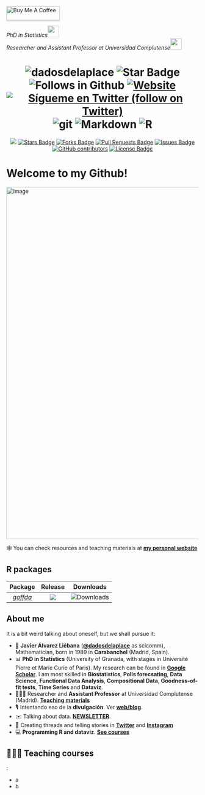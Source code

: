 <!--
**dadosdelaplace/dadosdelaplace** is a ✨ _special_ ✨ repository because its `README.md` (this file) appears on your GitHub profile.
-->

<a href="https://www.buymeacoffee.com/dadosdelaplace" target="_blank"><img src="https://www.buymeacoffee.com/assets/img/custom_images/orange_img.png" alt="Buy Me A Coffee" style="height: 37px !important;width: 140px !important;box-shadow: 0px 3px 2px 0px rgba(190, 190, 190, 0.5) !important;-webkit-box-shadow: 0px 3px 2px 0px rgba(190, 190, 190, 0.5) !important;" ></a>
<p><em>PhD in Statistics<img src="https://media.giphy.com/media/fYSnHlufseco8Fh93Z/giphy.gif" width="30"></br>Researcher and Assistant Professor at Universidad Complutense</a><img src="https://media.giphy.com/media/WUlplcMpOCEmTGBtBW/giphy.gif" width="30"> 
</em></p>

<h1 align="center">
<img src="https://komarev.com/ghpvc/?username=dadosdelaplace&label=Profile%20views&color=blue&style=plastic" alt="dadosdelaplace">
<img src="https://img.shields.io/static/v1?label=%F0%9F%8C%9F&message=If%20Useful&style=style=flat&color=BC4E99" alt="Star Badge"/>
<img src="https://img.shields.io/github/followers/dadosdelaplace?label=Follow&style=social" alt="Follows in Github"/>
<a href="https://javieralvarezliebana.es/"><img src="https://img.shields.io/badge/Website-46a2f1.svg?&style=flat-square&logo=Google-Chrome&logoColor=white&link=https://javieralvarezliebana.es/" alt="Website"/></a>
<a href="https://twitter.com/intent/follow?screen_name=dadosdelaplace"> <img src="https://img.shields.io/twitter/follow/dadosdelaplace?style=social&logo=twitter"
            alt="Sígueme en Twitter (follow on Twitter)"></a>
<img src="https://img.shields.io/badge/-Git-F05032?style=for-the-badge&logo=git&logoColor=white" alt="git">
<img src="https://img.shields.io/badge/markdown-%23000000.svg?style=for-the-badge&logo=markdown&logoColor=white" alt="Markdown">
<img src="https://img.shields.io/badge/r-%23276DC3.svg?style=for-the-badge&logo=r&logoColor=white" alt="R">
</h1>

<!--
<img src="https://img.shields.io/badge/c++-%2300599C.svg?style=for-the-badge&logo=c%2B%2B&logoColor=white" alt="C++">
<img src="https://img.shields.io/badge/-Git-F05032?style=for-the-badge&logo=git&logoColor=white" alt="git">
<img alt="html5" src="https://img.shields.io/badge/-HTML5-E34F26?style=for-the-badge&logo=html5&logoColor=white" />
<img src="https://img.shields.io/badge/markdown-%23000000.svg?style=for-the-badge&logo=markdown&logoColor=white" alt="Markdown">
<img src="https://img.shields.io/badge/Plotly-%233F4F75.svg?style=for-the-badge&logo=plotly&logoColor=white" alt="plotly">
<img src="https://img.shields.io/badge/r-%23276DC3.svg?style=for-the-badge&logo=r&logoColor=white" alt="R">
<img alt="Sass" src="https://img.shields.io/badge/-Sass-CC6699?style=for-the-badge&logo=sass&logoColor=white" />
-->

<!--
<p align="center"> <img src="https://github-readme-stats.vercel.app/api?username=dadosdelaplace&show_icons=true&theme=gotham" alt="dadosdelaplace stats" />
-->

<div align="center">
<a href="https://github.com/dadosdelaplace/dadosdelaplace/pulse" alt="Activity"> <img src="https://img.shields.io/github/commit-activity/m/dadosdelaplace/dadosdelaplace" /></a>
<a href="https://github.com/dadosdelaplace/dadosdelaplace/stargazers"><img src="https://img.shields.io/github/stars/dadosdelaplace/dadosdelaplace" alt="Stars Badge"/></a>
<a href="https://github.com/dadosdelaplace/dadosdelaplace/network/members"><img src="https://img.shields.io/github/forks/dadosdelaplace/dadosdelaplace" alt="Forks Badge"/></a>
<a href="https://github.com/dadosdelaplace/dadosdelaplace/pulls"><img src="https://img.shields.io/github/issues-pr/dadosdelaplace/dadosdelaplace" alt="Pull Requests Badge"/></a>
<a href="https://github.com/dadosdelaplace/dadosdelaplace/issues"><img src="https://img.shields.io/github/issues/dadosdelaplace/dadosdelaplace" alt="Issues Badge"/></a>
<a href="https://github.com/dadosdelaplace/dadosdelaplace/graphs/contributors"><img alt="GitHub contributors" src="https://img.shields.io/github/contributors/dadosdelaplace/dadosdelaplace?color=2b9348"></a>
<a href="https://github.com/dadosdelaplace/dadosdelaplace/blob/master/LICENSE"><img src="https://img.shields.io/github/license/dadosdelaplace/dadosdelaplace?color=2b9348" alt="License Badge"/></a>

<h1 align="left">Welcome to my Github!</h1>

<div align="left">
<img width="920" alt="image" src="https://github.com/dadosdelaplace/dadosdelaplace/assets/26646492/ff090bed-b0d3-4ea1-94b1-3ecfb257ed16">

🕸 You can check resources and teaching materials at [**my personal website**](https://dadosdelaplace.github.io)

<h2 align="left">R packages</h2>
            
| Package | Release | Downloads |
|:----------------:|:----------------:|:------:|
| [_goffda_](https://github.com/dadosdelaplace/goffda) | [![](https://www.r-pkg.org/badges/version/goffda)](https://cran.r-project.org/package=goffda) | ![Downloads](https://cranlogs.r-pkg.org/badges/goffda) | |


      
<!-- <div style="text-align: left;"><img src="https://upload.wikimedia.org/wikipedia/commons/thumb/5/5a/Patreon_logomark.svg/1024px-Patreon_logomark.svg.png"  width="40" height="40" alt="Patreon">Puedes <b>contribuir al proyecto de divulgación estadística</b> pagando dos cafés ☕️ en la comunidad <a href="https://patreon.com/dadosdelaplace">Patreon</a></div> --->

<h2 align="left">About me</h2> 

It is a bit weird talking about oneself, but we shall pursue it:

- 🧮 **Javier Álvarez Liébana** (<a href="https://twitter.com/dadosdelaplace"><b>@dadosdelaplace</b></a> as scicomm), Mathematician, born in 1989 in **Carabanchel** (Madrid, Spain).
- 📊 **PhD in Statistics** (University of Granada, with stages in Université Pierre et Marie Curie of Paris). My research can be found in [**Google Scholar**](https://scholar.google.es/citations?user=Wb3lxFIAAAAJ&hl=en). I am most skilled in **Biostatistics**, **Polls forecsating**, **Data Science**, **Functional Data Analysis**, **Compositional Data**, **Goodness-of-fit tests**, **Time Series** and **Dataviz**.
- 👨🏻‍🏫 Researcher and **Assistant Professor** at Universidad Complutense (Madrid). [**Teaching materials**](https://dadosdelaplace.github.io/teaching)
- 🎙 Intentando eso de la **divulgación**. Ver [**web/blog**](https://dadosdelaplace.github.io/blog-stats).
- ✉️ Talking about data. [**NEWSLETTER**](https://cartasdelaplace.com).
- 🧶 Creating threads and telling stories in <a href="https://twitter.com/i/events/1398580673221378049"><b>Twitter</b></a> and [**Instagram**](https://www.instagram.com/javieralvarezliebana/)       
- 💻 **Programming R and dataviz**. [**See courses**](https://dadosdelaplace.github.io/courses)


<h2 align="left">👨🏻‍🏫 Teaching courses</h2>:

- a
- b

                        
